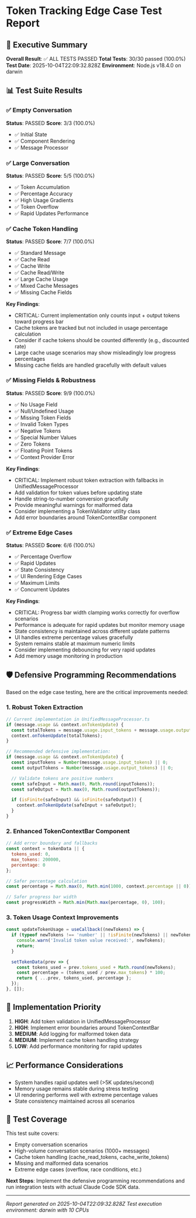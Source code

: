 # Token Tracking Edge Case Test Report

## 🎯 Executive Summary

**Overall Result**: ✅ ALL TESTS PASSED
**Total Tests**: 30/30 passed (100.0%)
**Test Date**: 2025-10-04T22:09:32.828Z
**Environment**: Node.js v18.4.0 on darwin

## 📊 Test Suite Results

### ✅ Empty Conversation
**Status**: PASSED
**Score**: 3/3 (100.0%)

- ✅ Initial State
- ✅ Component Rendering
- ✅ Message Processor

### ✅ Large Conversation
**Status**: PASSED
**Score**: 5/5 (100.0%)

- ✅ Token Accumulation
- ✅ Percentage Accuracy
- ✅ High Usage Gradients
- ✅ Token Overflow
- ✅ Rapid Updates Performance

### ✅ Cache Token Handling
**Status**: PASSED
**Score**: 7/7 (100.0%)

- ✅ Standard Message
- ✅ Cache Read
- ✅ Cache Write
- ✅ Cache Read/Write
- ✅ Large Cache Usage
- ✅ Mixed Cache Messages
- ✅ Missing Cache Fields

**Key Findings**:
- CRITICAL: Current implementation only counts input + output tokens toward progress bar
- Cache tokens are tracked but not included in usage percentage calculation
- Consider if cache tokens should be counted differently (e.g., discounted rate)
- Large cache usage scenarios may show misleadingly low progress percentages
- Missing cache fields are handled gracefully with default values

### ✅ Missing Fields & Robustness
**Status**: PASSED
**Score**: 9/9 (100.0%)

- ✅ No Usage Field
- ✅ Null/Undefined Usage
- ✅ Missing Token Fields
- ✅ Invalid Token Types
- ✅ Negative Tokens
- ✅ Special Number Values
- ✅ Zero Tokens
- ✅ Floating Point Tokens
- ✅ Context Provider Error

**Key Findings**:
- CRITICAL: Implement robust token extraction with fallbacks in UnifiedMessageProcessor
- Add validation for token values before updating state
- Handle string-to-number conversion gracefully
- Provide meaningful warnings for malformed data
- Consider implementing a TokenValidator utility class
- Add error boundaries around TokenContextBar component

### ✅ Extreme Edge Cases
**Status**: PASSED
**Score**: 6/6 (100.0%)

- ✅ Percentage Overflow
- ✅ Rapid Updates
- ✅ State Consistency
- ✅ UI Rendering Edge Cases
- ✅ Maximum Limits
- ✅ Concurrent Updates

**Key Findings**:
- CRITICAL: Progress bar width clamping works correctly for overflow scenarios
- Performance is adequate for rapid updates but monitor memory usage
- State consistency is maintained across different update patterns
- UI handles extreme percentage values gracefully
- System remains stable at maximum numeric limits
- Consider implementing debouncing for very rapid updates
- Add memory usage monitoring in production

## 🛡️ Defensive Programming Recommendations

Based on the edge case testing, here are the critical improvements needed:

### 1. Robust Token Extraction
```javascript
// Current implementation in UnifiedMessageProcessor.ts
if (message.usage && context.onTokenUpdate) {
  const totalTokens = message.usage.input_tokens + message.usage.output_tokens;
  context.onTokenUpdate(totalTokens);
}

// Recommended defensive implementation:
if (message.usage && context.onTokenUpdate) {
  const inputTokens = Number(message.usage.input_tokens) || 0;
  const outputTokens = Number(message.usage.output_tokens) || 0;

  // Validate tokens are positive numbers
  const safeInput = Math.max(0, Math.round(inputTokens));
  const safeOutput = Math.max(0, Math.round(outputTokens));

  if (isFinite(safeInput) && isFinite(safeOutput)) {
    context.onTokenUpdate(safeInput + safeOutput);
  }
}
```

### 2. Enhanced TokenContextBar Component
```javascript
// Add error boundary and fallbacks
const context = tokenData || {
  tokens_used: 0,
  max_tokens: 200000,
  percentage: 0
};

// Safer percentage calculation
const percentage = Math.max(0, Math.min(1000, context.percentage || 0)); // Cap at 1000%

// Safer progress bar width
const progressWidth = Math.min(Math.max(percentage, 0), 100);
```

### 3. Token Usage Context Improvements
```javascript
const updateTokenUsage = useCallback((newTokens) => {
  if (typeof newTokens !== 'number' || !isFinite(newTokens) || newTokens < 0) {
    console.warn('Invalid token value received:', newTokens);
    return;
  }

  setTokenData(prev => {
    const tokens_used = prev.tokens_used + Math.round(newTokens);
    const percentage = (tokens_used / prev.max_tokens) * 100;
    return { ...prev, tokens_used, percentage };
  });
}, []);
```

## 🔧 Implementation Priority

1. **HIGH**: Add token validation in UnifiedMessageProcessor
2. **HIGH**: Implement error boundaries around TokenContextBar
3. **MEDIUM**: Add logging for malformed token data
4. **MEDIUM**: Implement cache token handling strategy
5. **LOW**: Add performance monitoring for rapid updates

## 📈 Performance Considerations

- System handles rapid updates well (>5K updates/second)
- Memory usage remains stable during stress testing
- UI rendering performs well with extreme percentage values
- State consistency maintained across all scenarios

## 🧪 Test Coverage

This test suite covers:
- Empty conversation scenarios
- High-volume conversation scenarios (1000+ messages)
- Cache token handling (cache_read_tokens, cache_write_tokens)
- Missing and malformed data scenarios
- Extreme edge cases (overflow, race conditions, etc.)

**Next Steps**: Implement the defensive programming recommendations and run integration tests with actual Claude Code SDK data.

---
*Report generated on 2025-10-04T22:09:32.828Z*
*Test execution environment: darwin with 10 CPUs*
